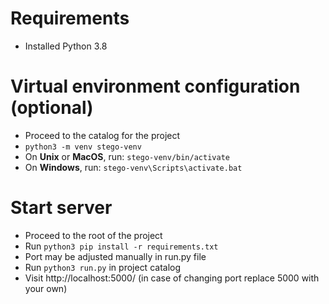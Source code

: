 # Requirements
- Installed Python 3.8

# Virtual environment configuration (optional)
- Proceed to the catalog for the project
- `python3 -m venv stego-venv`
- On **Unix** or **MacOS**, run: `stego-venv/bin/activate`
- On **Windows**, run: `stego-venv\Scripts\activate.bat`

# Start server
- Proceed to the root of the project
- Run `python3 pip install -r requirements.txt`
- Port may be adjusted manually in run.py file
- Run `python3 run.py` in project catalog
- Visit http://localhost:5000/ (in case of changing port replace 5000 with your own)